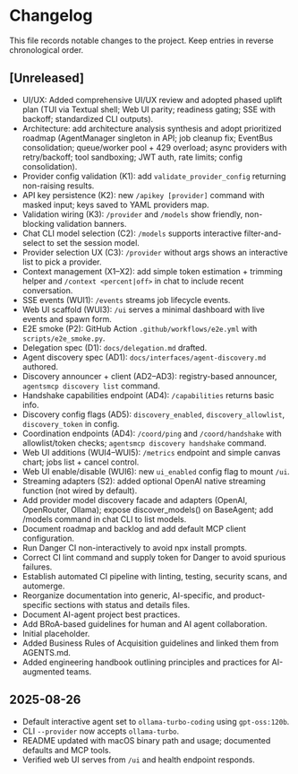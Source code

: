 # Changelog

This file records notable changes to the project. Keep entries in reverse chronological order.

## [Unreleased]
- UI/UX: Added comprehensive UI/UX review and adopted phased uplift plan (TUI via Textual shell; Web UI parity; readiness gating; SSE with backoff; standardized CLI outputs).
- Architecture: add architecture analysis synthesis and adopt prioritized roadmap (AgentManager singleton in API; job cleanup fix; EventBus consolidation; queue/worker pool + 429 overload; async providers with retry/backoff; tool sandboxing; JWT auth, rate limits; config consolidation).
- Provider config validation (K1): add `validate_provider_config` returning non-raising results.
- API key persistence (K2): new `/apikey [provider]` command with masked input; keys saved to YAML providers map.
- Validation wiring (K3): `/provider` and `/models` show friendly, non-blocking validation banners.
- Chat CLI model selection (C2): `/models` supports interactive filter-and-select to set the session model.
- Provider selection UX (C3): `/provider` without args shows an interactive list to pick a provider.
- Context management (X1–X2): add simple token estimation + trimming helper and `/context <percent|off>` in chat to include recent conversation.
- SSE events (WUI1): `/events` streams job lifecycle events.
- Web UI scaffold (WUI3): `/ui` serves a minimal dashboard with live events and spawn form.
- E2E smoke (P2): GitHub Action `.github/workflows/e2e.yml` with `scripts/e2e_smoke.py`.
- Delegation spec (D1): `docs/delegation.md` drafted.
- Agent discovery spec (AD1): `docs/interfaces/agent-discovery.md` authored.
- Discovery announcer + client (AD2–AD3): registry-based announcer, `agentsmcp discovery list` command.
- Handshake capabilities endpoint (AD4): `/capabilities` returns basic info.
- Discovery config flags (AD5): `discovery_enabled`, `discovery_allowlist`, `discovery_token` in config.
- Coordination endpoints (AD4): `/coord/ping` and `/coord/handshake` with allowlist/token checks; `agentsmcp discovery handshake` command.
- Web UI additions (WUI4–WUI5): `/metrics` endpoint and simple canvas chart; jobs list + cancel control.
- Web UI enable/disable (WUI6): new `ui_enabled` config flag to mount `/ui`.
- Streaming adapters (S2): added optional OpenAI native streaming function (not wired by default).
- Add provider model discovery facade and adapters (OpenAI, OpenRouter, Ollama); expose discover_models() on BaseAgent; add /models command in chat CLI to list models.
- Document roadmap and backlog and add default MCP client configuration.
- Run Danger CI non-interactively to avoid npx install prompts.
- Correct CI lint command and supply token for Danger to avoid spurious failures.
- Establish automated CI pipeline with linting, testing, security scans, and automerge.
- Reorganize documentation into generic, AI-specific, and product-specific sections with status and details files.
- Document AI-agent project best practices.
- Add BRoA-based guidelines for human and AI agent collaboration.
- Initial placeholder.
- Added Business Rules of Acquisition guidelines and linked them from AGENTS.md.
- Added engineering handbook outlining principles and practices for AI-augmented teams.

<!--
## [vX.Y.Z] - YYYY-MM-DD
### Added
- ...

### Changed
- ...

### Fixed
- ...
-->
## 2025-08-26

- Default interactive agent set to `ollama-turbo-coding` using `gpt-oss:120b`.
- CLI `--provider` now accepts `ollama-turbo`.
- README updated with macOS binary path and usage; documented defaults and MCP tools.
- Verified web UI serves from `/ui` and health endpoint responds.
